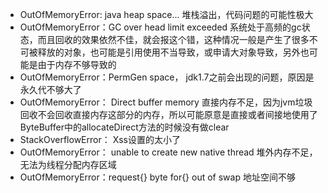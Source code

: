 - OutOfMemoryError: java heap space... 堆栈溢出，代码问题的可能性极大
- OutOfMemoryError：GC over head limit exceeded 系统处于高频的gc状态，而且回收的效果依然不佳，就会报这个错，这种情况一般是产生了很多不可被释放的对象，也可能是引用使用不当导致，或申请大对象导致，另外也可能是由于内存不够导致的
- OutOfMemoryError：PermGen space， jdk1.7之前会出现的问题，原因是永久代不够大了
- OutOfMemoryError： Direct buffer memory 直接内存不足，因为jvm垃圾回收不会回收直接内存这部分的内存，所以可能原意是直接或者间接地使用了ByteBuffer中的allocateDirect方法的时候没有做clear
- StackOverflowError：  Xss设置的太小了
- OutOfMemoryError： unable to create new native thread 堆外内存不足，无法为线程分配内存区域
- OutOfMemoryError：request{} byte for{} out of swap 地址空间不够